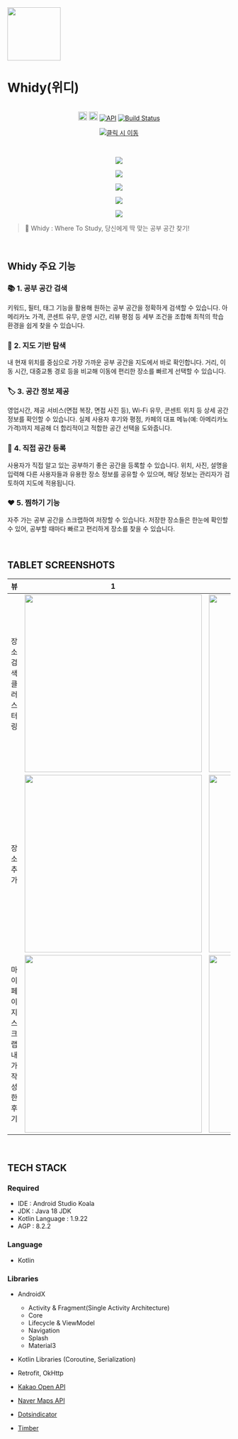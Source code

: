 <img src="https://github.com/user-attachments/assets/6e90ab02-6d4f-4a38-bbf5-0ef8ce5fb391" width=120 />

# Whidy(위디)

<br>

<div align="center">
  <img height="20px" src="https://img.shields.io/badge/Android-3DDC84?style=flat-square&logo=android&logoColor=white"/> 
  <img height="20px" src="https://img.shields.io/badge/Kotlin 1.9.22-7F52FF?style=for-the-badge&logo=Kotlin&logoColor=white">
  <a href="https://android-arsenal.com/api?level=34"><img alt="API" src="https://img.shields.io/badge/API-34%2B-brightgreen.svg?style=flat"/></a>
  <a href="https://github.com/Team-ToYou/ToYou-Android/blob/master/.github/workflows/android.yml"><img alt="Build Status" src="https://github.com/GetStream/android-xr-video/actions/workflows/android.yml/badge.svg"/></a>
  <p align="center">
  <a href="https://play.google.com/store/apps/details?id=com.whidy.whidyandroid" target="_blank" rel="noopener noreferrer">
    <img src="https://github.com/user-attachments/assets/d3b08e64-c601-4eb4-a8d2-91e5248dffc7" alt="클릭 시 이동">
  </a>
</p>
</div>

<br>

<p align="center"><img src="https://github.com/user-attachments/assets/fcfff5a8-0078-4406-9b7f-214f4bc26a8a"></p>
<p align="center"><img src="https://github.com/user-attachments/assets/c28b90ba-377d-48fc-ba8a-060cf1b0bd9b"></p>
<p align="center"><img src="https://github.com/user-attachments/assets/e81ce47f-6229-45b2-a9f8-85415b3440a5"></p>
<p align="center"><img src="https://github.com/user-attachments/assets/dd1ef1f0-433f-428d-9c15-17e4eef657bb"></p>
<p align="center"><img src="https://github.com/user-attachments/assets/4c0d18a9-89e0-432f-9ad4-c9abf276a882"></p>

> 📍 Whidy : Where To Study, 당신에게 딱 맞는 공부 공간 찾기!

<br>

## Whidy 주요 기능
### 📚 **1. 공부 공간 검색**

키워드, 필터, 태그 기능을 활용해 원하는 공부 공간을 정확하게 검색할 수 있습니다. 아메리카노 가격, 콘센트 유무, 운영 시간, 리뷰 평점 등 세부 조건을 조합해 최적의 학습 환경을 쉽게 찾을 수 있습니다.

### 📍 **2. 지도 기반 탐색**

내 현재 위치를 중심으로 가장 가까운 공부 공간을 지도에서 바로 확인합니다. 거리, 이동 시간, 대중교통 경로 등을 비교해 이동에 편리한 장소를 빠르게 선택할 수 있습니다.

### 🏷️ **3. 공간 정보 제공**

영업시간, 제공 서비스(면접 복장, 면접 사진 등), Wi-Fi 유무, 콘센트 위치 등 상세 공간 정보를 확인할 수 있습니다. 실제 사용자 후기와 평점, 카페의 대표 메뉴(예: 아메리카노 가격)까지 제공해 더 합리적이고 적합한 공간 선택을 도와줍니다.

### 🏡 **4. 직접 공간 등록**

사용자가 직접 알고 있는 공부하기 좋은 공간을 등록할 수 있습니다. 위치, 사진, 설명을 입력해 다른 사용자들과 유용한 장소 정보를 공유할 수 있으며, 해당 정보는 관리자가 검토하여 지도에 적용됩니다.

### ❤️ **5. 찜하기 기능**

자주 가는 공부 공간을 스크랩하여 저장할 수 있습니다. 저장한 장소들은 한눈에 확인할 수 있어, 공부할 때마다 빠르고 편리하게 장소를 찾을 수 있습니다.

<br>

## TABLET SCREENSHOTS
|       뷰       |                                                              1                                                              |                                                              2                                                              |                                                              3                                                                                        |
|:-------------:|:---------------------------------------------------------------------------------------------------------------------------:|:---------------------------------------------------------------------------------------------------------------------------:|:---------------------------------------------------------------------------------------------------------------------------:|
| 장소 검색 <br> 클러스터링  | <img width="400px" src="https://github.com/user-attachments/assets/d0d9e612-abfe-4f85-b901-31aec95cdf66"/> | <img width="400px" src="https://github.com/user-attachments/assets/3cd46418-3eab-436c-bb3a-1411c42e472f"/> | <img width="400px" src="https://github.com/user-attachments/assets/d881c9b4-e562-41ff-8fe4-ef4da3568314"/> | 
| 장소 추가 | <img width="400px" src="https://github.com/user-attachments/assets/096fa3cb-659e-452f-87a6-748a65b71f1e"/> | <img width="400px" src="https://github.com/user-attachments/assets/c41ddaf1-4c48-42e6-baa0-a53f0e4b4af8"/> | <img width="400px" src="https://github.com/user-attachments/assets/6208c217-1ecf-4619-b70f-672115c8a34e"/> | 
| 마이페이지 <br> 스크랩 <br> 내가 작성한 후기 | <img width="400px" src="https://github.com/user-attachments/assets/f89a9e7e-e278-4449-a66e-51793af4455e"/> | <img width="400px" src="https://github.com/user-attachments/assets/5ef5901c-530f-4b01-ad8c-1ecfcd250ae5"/> | <img width="200px" src="https://github.com/user-attachments/assets/9bedbc1a-1752-4e32-a427-67affd345948"/> |

<br>

## TECH STACK

### Required

- IDE : Android Studio Koala
- JDK : Java 18 JDK
- Kotlin Language : 1.9.22
- AGP : 8.2.2

### Language

- Kotlin

### Libraries

- AndroidX
  - Activity & Fragment(Single Activity Architecture)
  - Core
  - Lifecycle & ViewModel
  - Navigation
  - Splash
  - Material3

- Kotlin Libraries (Coroutine, Serialization)

- Retrofit, OkHttp
- [Kakao Open API](https://developers.kakao.com/docs/latest/ko/android/getting-started)
- [Naver Maps API](https://guide.ncloud-docs.com/docs/maps-overview)
- [Dotsindicator](https://github.com/tommybuonomo/dotsindicator)
- [Timber](https://github.com/JakeWharton/timber)
